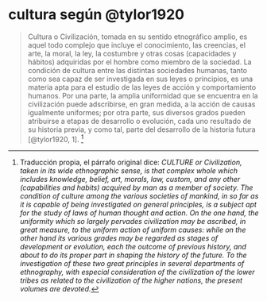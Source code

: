 # cultura según @tylor1920
>Cultura o Civilización, tomada en su sentido etnográfico amplio, es aquel todo complejo que incluye el conocimiento, las creencias, el arte, la moral, la ley, la costumbre y otras cosas (capacidades y hábitos) adquiridas por el hombre como miembro de la sociedad. La condición de cultura entre las distintas sociedades humanas, tanto como sea capaz de ser investigada en sus leyes o principios, es una materia apta para el estudio de las leyes de acción y comportamiento humanos. Por una parte, la amplia uniformidad que se encuentra en la civilización puede adscribirse, en gran medida, a la acción de causas igualmente uniformes; por otra parte, sus diversos grados pueden atribuirse a etapas de desarrollo o evolución, cada uno resultado de su historia previa, y como tal, parte del desarrollo de la historia futura [@tylor1920, 1]. [^tylorCultura]

[^tylorCultura]: Traducción propia, el párrafo original dice: *CULTURE or Civilization, taken in its wide ethnographic sense, is that complex whole which includes knowledge, belief, art, morals, law, custom, and any other (capabilities and habits) acquired by man as a member of society. The condition of culture among the various societies of mankind, in so far as it is capable of being investigated on general principles, is a subject apt for the study of laws of human thought and action. On the one hand, the uniformity which so largely pervades civilization may be ascribed, in great measure, to the uniform action of uniform causes: while on the other hand its various grades may be regarded as stages of development or evolution, each the outcome of previous history, and about to do its proper part in shaping the history of the future. To the investigation of these two great principles in several departments of ethnography, with especial consideration of the civilization of the lower tribes as related to the civilization of the higher nations, the present volumes are devoted.*
